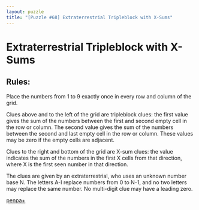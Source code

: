 ```yaml
---
layout: puzzle
title: "[Puzzle #68] Extraterrestrial Tripleblock with X-Sums"
---
```


# Extraterrestrial Tripleblock with X-Sums

## Rules:

Place the numbers from 1 to 9 exactly once in every row and column of the grid.

Clues above and to the left of the grid are tripleblock clues: the first value gives the sum of the numbers between the first and second empty cell in the row or column. The second value gives the sum of the numbers between the second and last empty cell in the row or column. These values may be zero if the empty cells are adjacent.

Clues to the right and bottom of the grid are X-sum clues: the value indicates the sum of the numbers in the first X cells from that direction, where X is the first seen number in that direction.

The clues are given by an extraterrestrial, who uses an unknown number base N. The letters A-I replace numbers from 0 to N-1, and no two letters may replace the same number. No multi-digit clue may have a leading zero. 

[penpa+](https://tinyurl.com/222trkjh)
